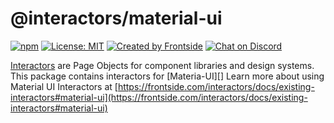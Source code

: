 # @interactors/material-ui

[![npm](https://img.shields.io/npm/v/@interactors/material-ui.svg)](https://www.npmjs.com/package/@interactors/material-ui)
[![License: MIT](https://img.shields.io/badge/License-MIT-yellow.svg)](https://opensource.org/licenses/MIT)
[![Created by Frontside](https://img.shields.io/badge/created%20by-frontside-26abe8.svg)](https://frontside.com)
[![Chat on Discord](https://img.shields.io/discord/700803887132704931?Label=Discord)](https://discord.gg/Ug5nWH8)

[Interactors][] are Page Objects for component libraries and design systems.
This package contains interactors for [Materia-UI][] Learn more about using
Material UI Interactors at
[https://frontside.com/interactors/docs/existing-interactors#material-ui](https://frontside.com/interactors/docs/existing-interactors#material-ui)

[Interactors]: https://frontside.com/interactors
[Material-UI]: https://material-ui.com
